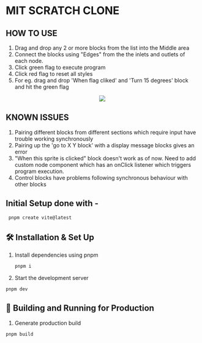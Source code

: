# MIT SCRATCH CLONE

## HOW TO USE

1. Drag and drop any 2 or more blocks from the list into the Middle area
2. Connect the blocks using "Edges" from the the inlets and outlets of each node.
3. Click green flag to execute program
4. Click red flag to reset all styles
5. For eg. drag and drop 'When flag cliked' and 'Turn 15 degrees' block and hit the green flag

<p align="center">
    <img src="https://ik.imagekit.io/36athv2v82c8/Screenshot_2023-06-27_093058_lUPUdLxz2.png?updatedAt=1687838475015" />
</p>

## KNOWN ISSUES

1. Pairing different blocks from different sections which require input have trouble working synchronously
2. Pairing up the 'go to X Y block' with a display message blocks gives an error
3. "When this sprite is clicked" block doesn't work as of now. Need to add custom node component which has an onClick listener which triggers program execution.
4. Control blocks have problems following synchronous behaviour with other blocks

## Initial Setup done with -

```sh
 pnpm create vite@latest
```

## 🛠 Installation & Set Up

1. Install dependencies using pnpm

   ```sh
   pnpm i
   ```

2. Start the development server

```sh
pnpm dev
```

## 🚀 Building and Running for Production

1. Generate production build

```sh
pnpm build
```
